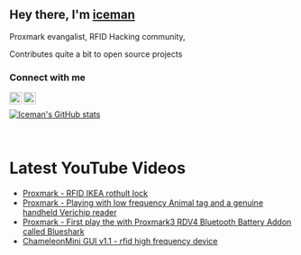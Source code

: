 ## Hey there,  I'm [iceman][website]

Proxmark evangalist,  RFID Hacking community,

Contributes quite a bit to open source projects

### Connect with me
[<img align="left" alt="iceman | twitter" width="22px" src="https://simpleicons.org/icons/twitter.svg" />][twitter]
[<img align="left" alt="iceman | youtube" width="22px" src="https://simpleicons.org/icons/youtube.svg" />][youtube]

<br />


[![Iceman's GitHub stats](https://github-readme-stats.vercel.app/api?username=iceman1001&show_icons=true&theme=calm)](https://github.com/anuraghazra/github-readme-stats)

<br />

# Latest YouTube Videos
<!-- YOUTUBE:START -->
- [Proxmark - RFID IKEA rothult lock](https://www.youtube.com/watch?v=tcBZ4KbQ2uQ)
- [Proxmark - Playing with low frequency Animal tag and a genuine handheld  Verichip reader](https://www.youtube.com/watch?v=iQhh1V6UaAQ)
- [Proxmark - First play the with Proxmark3 RDV4  Bluetooth Battery Addon called Blueshark](https://www.youtube.com/watch?v=TksMrf1vP5E)
- [ChameleonMini GUI v1.1 - rfid high frequency device](https://www.youtube.com/watch?v=yHpifkB25HM)
<!-- YOUTUBE:END -->


[website]: https://www.icedev.se
[twitter]: https://twitter.com/herrmann1001
[youtube]: https://www.youtube.com/c/ChrisHerrmann1001
[patreon]: https://www.patreon.com/iceman1001
[buymeacoffe]: https://www.buymeacoffee.com/iceman
